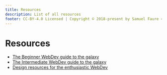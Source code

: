 ```yaml
---
title: Resources
description: List of all resources
footer: CC-BY-4.0 Licensed | Copyright © 2018-present by Samuel Faure <3
---
```


# Resources

- [The Beginner WebDev guide to the galaxy]('/resources/BeginnersResources')
- [The Intermediate WebDev guide to the galaxy]('/resources/IntermediateResources')
- [Design resources for the enthusiastic WebDev]('/resources/DesignResources')

